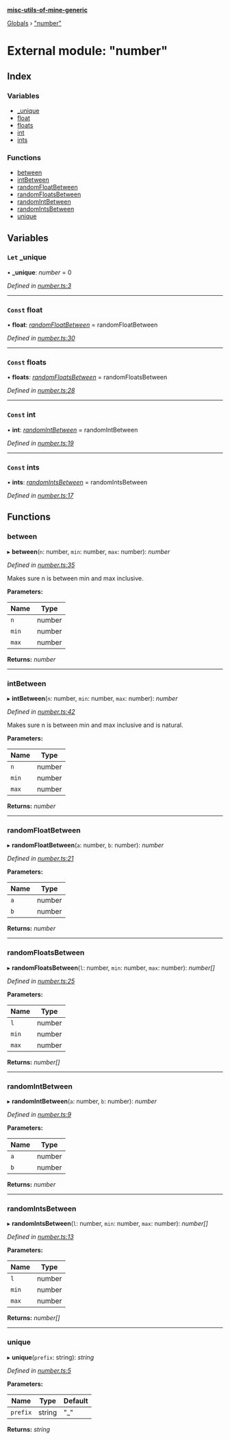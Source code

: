 **[misc-utils-of-mine-generic](../README.md)**

[Globals](../globals.md) › ["number"](_number_.md)

# External module: "number"

## Index

### Variables

* [_unique](_number_.md#let-_unique)
* [float](_number_.md#const-float)
* [floats](_number_.md#const-floats)
* [int](_number_.md#const-int)
* [ints](_number_.md#const-ints)

### Functions

* [between](_number_.md#between)
* [intBetween](_number_.md#intbetween)
* [randomFloatBetween](_number_.md#randomfloatbetween)
* [randomFloatsBetween](_number_.md#randomfloatsbetween)
* [randomIntBetween](_number_.md#randomintbetween)
* [randomIntsBetween](_number_.md#randomintsbetween)
* [unique](_number_.md#unique)

## Variables

### `Let` _unique

• **_unique**: *number* = 0

*Defined in [number.ts:3](https://github.com/cancerberoSgx/misc-utils-of-mine/blob/1cdf757/misc-utils-of-mine-generic/src/number.ts#L3)*

___

### `Const` float

• **float**: *[randomFloatBetween](_number_.md#randomfloatbetween)* =  randomFloatBetween

*Defined in [number.ts:30](https://github.com/cancerberoSgx/misc-utils-of-mine/blob/1cdf757/misc-utils-of-mine-generic/src/number.ts#L30)*

___

### `Const` floats

• **floats**: *[randomFloatsBetween](_number_.md#randomfloatsbetween)* =  randomFloatsBetween

*Defined in [number.ts:28](https://github.com/cancerberoSgx/misc-utils-of-mine/blob/1cdf757/misc-utils-of-mine-generic/src/number.ts#L28)*

___

### `Const` int

• **int**: *[randomIntBetween](_number_.md#randomintbetween)* =  randomIntBetween

*Defined in [number.ts:19](https://github.com/cancerberoSgx/misc-utils-of-mine/blob/1cdf757/misc-utils-of-mine-generic/src/number.ts#L19)*

___

### `Const` ints

• **ints**: *[randomIntsBetween](_number_.md#randomintsbetween)* =  randomIntsBetween

*Defined in [number.ts:17](https://github.com/cancerberoSgx/misc-utils-of-mine/blob/1cdf757/misc-utils-of-mine-generic/src/number.ts#L17)*

## Functions

###  between

▸ **between**(`n`: number, `min`: number, `max`: number): *number*

*Defined in [number.ts:35](https://github.com/cancerberoSgx/misc-utils-of-mine/blob/1cdf757/misc-utils-of-mine-generic/src/number.ts#L35)*

Makes sure n is between min and max inclusive.

**Parameters:**

Name | Type |
------ | ------ |
`n` | number |
`min` | number |
`max` | number |

**Returns:** *number*

___

###  intBetween

▸ **intBetween**(`n`: number, `min`: number, `max`: number): *number*

*Defined in [number.ts:42](https://github.com/cancerberoSgx/misc-utils-of-mine/blob/1cdf757/misc-utils-of-mine-generic/src/number.ts#L42)*

Makes sure n is between min and max inclusive and is natural.

**Parameters:**

Name | Type |
------ | ------ |
`n` | number |
`min` | number |
`max` | number |

**Returns:** *number*

___

###  randomFloatBetween

▸ **randomFloatBetween**(`a`: number, `b`: number): *number*

*Defined in [number.ts:21](https://github.com/cancerberoSgx/misc-utils-of-mine/blob/1cdf757/misc-utils-of-mine-generic/src/number.ts#L21)*

**Parameters:**

Name | Type |
------ | ------ |
`a` | number |
`b` | number |

**Returns:** *number*

___

###  randomFloatsBetween

▸ **randomFloatsBetween**(`l`: number, `min`: number, `max`: number): *number[]*

*Defined in [number.ts:25](https://github.com/cancerberoSgx/misc-utils-of-mine/blob/1cdf757/misc-utils-of-mine-generic/src/number.ts#L25)*

**Parameters:**

Name | Type |
------ | ------ |
`l` | number |
`min` | number |
`max` | number |

**Returns:** *number[]*

___

###  randomIntBetween

▸ **randomIntBetween**(`a`: number, `b`: number): *number*

*Defined in [number.ts:9](https://github.com/cancerberoSgx/misc-utils-of-mine/blob/1cdf757/misc-utils-of-mine-generic/src/number.ts#L9)*

**Parameters:**

Name | Type |
------ | ------ |
`a` | number |
`b` | number |

**Returns:** *number*

___

###  randomIntsBetween

▸ **randomIntsBetween**(`l`: number, `min`: number, `max`: number): *number[]*

*Defined in [number.ts:13](https://github.com/cancerberoSgx/misc-utils-of-mine/blob/1cdf757/misc-utils-of-mine-generic/src/number.ts#L13)*

**Parameters:**

Name | Type |
------ | ------ |
`l` | number |
`min` | number |
`max` | number |

**Returns:** *number[]*

___

###  unique

▸ **unique**(`prefix`: string): *string*

*Defined in [number.ts:5](https://github.com/cancerberoSgx/misc-utils-of-mine/blob/1cdf757/misc-utils-of-mine-generic/src/number.ts#L5)*

**Parameters:**

Name | Type | Default |
------ | ------ | ------ |
`prefix` | string | "_" |

**Returns:** *string*